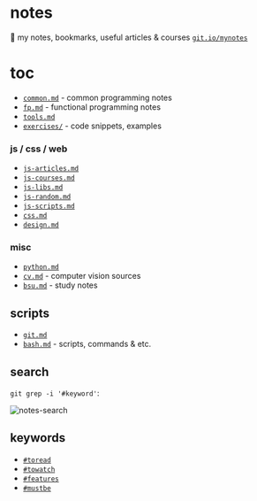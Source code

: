 # notes

:notebook: my notes, bookmarks, useful articles & courses [`git.io/mynotes`](https://git.io/mynotes)

# toc

- [`common.md`](https://drapegnik.github.io/notes/common) - common programming notes
- [`fp.md`](https://drapegnik.github.io/notes/fp) - functional programming notes
- [`tools.md`](https://drapegnik.github.io/notes/tools)
- [`exercises/`](https://drapegnik.github.io/notes/exercises) - code snippets, examples

### js / css / web

- [`js-articles.md`](https://drapegnik.github.io/notes/js-articles)
- [`js-courses.md`](https://drapegnik.github.io/notes/js-courses)
- [`js-libs.md`](https://drapegnik.github.io/notes/js-libs)
- [`js-random.md`](https://drapegnik.github.io/notes/js-random)
- [`js-scripts.md`](https://drapegnik.github.io/notes/js-scripts)
- [`css.md`](https://drapegnik.github.io/notes/css)
- [`design.md`](https://drapegnik.github.io/notes/design)

### misc

- [`python.md`](https://drapegnik.github.io/notes/python)
- [`cv.md`](https://drapegnik.github.io/notes/cv) - computer vision sources
- [`bsu.md`](https://drapegnik.github.io/notes/bsu) - study notes

## scripts

- [`git.md`](https://drapegnik.github.io/notes/git)
- [`bash.md`](https://drapegnik.github.io/notes/bash) - scripts, commands & etc.

## search

`git grep -i '#keyword'`:

![notes-search](http://res.cloudinary.com/dzsjwgjii/image/upload/v1517061425/notes-search.png)

## keywords

- [`#toread`](https://github.com/Drapegnik/notes/search?q=toread)
- [`#towatch`](https://github.com/Drapegnik/notes/search?q=towatch)
- [`#features`](https://github.com/Drapegnik/notes/search?q=features)
- [`#mustbe`](https://github.com/Drapegnik/notes/search?q=mustbe)
  <!-- * [`#`](https://github.com/Drapegnik/notes/search?q=) -->

